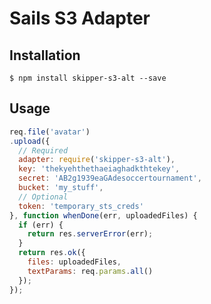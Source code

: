 # Sails S3 Adapter


## Installation

```
$ npm install skipper-s3-alt --save
```


## Usage

```javascript
req.file('avatar')
.upload({
  // Required
  adapter: require('skipper-s3-alt'),
  key: 'thekyehthethaeiaghadkthtekey',
  secret: 'AB2g1939eaGAdesoccertournament',
  bucket: 'my_stuff',
  // Optional
  token: 'temporary_sts_creds'
}, function whenDone(err, uploadedFiles) {
  if (err) {
    return res.serverError(err);
  }
  return res.ok({
    files: uploadedFiles,
    textParams: req.params.all()
  });
});
```


```
